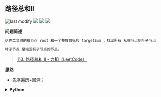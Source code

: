 ## 路径总和II
<!--START_SECTION:badge-->

![last modify](https://img.shields.io/static/v1?label=last%20modify&message=2022-10-16%2017%3A41%3A53&color=yellowgreen&style=flat-square)
[![](https://img.shields.io/static/v1?label=&message=%E4%B8%AD%E7%AD%89&color=yellow&style=flat-square)](../../../README.md#中等)
[![](https://img.shields.io/static/v1?label=&message=LeetCode&color=green&style=flat-square)](../../../README.md#leetcode)
[![](https://img.shields.io/static/v1?label=&message=%E4%BA%8C%E5%8F%89%E6%A0%91/%E6%A0%91&color=blue&style=flat-square)](../../../README.md#二叉树树)

<!--END_SECTION:badge-->
<!--info
tags: [二叉树]
source: LeetCode
level: 中等
number: '0113'
name: 路径总和II
companies: []
-->

<summary><b>问题简述</b></summary>

```txt
给你二叉树的根节点 root 和一个整数目标和 targetSum ，找出所有 从根节点到叶子节点 路径总和等于给定目标和的路径。

叶子节点 是指没有子节点的节点。
```
> [113. 路径总和 II - 力扣（LeetCode）](https://leetcode-cn.com/problems/path-sum-ii/)

<!-- 
<details><summary><b>详细描述</b></summary>

```txt
```

</details>
-->


<!-- <div align="center"><img src="../../../_assets/xxx.png" height="300" /></div> -->

<summary><b>思路</b></summary>

- 先序遍历+回溯；

<details><summary><b>Python</b></summary>

```python
# Definition for a binary tree node.
# class TreeNode:
#     def __init__(self, val=0, left=None, right=None):
#         self.val = val
#         self.left = left
#         self.right = right
class Solution:
    def pathSum(self, root: Optional[TreeNode], targetSum: int) -> List[List[int]]:
        
        ret = []
        tmp = []

        def dfs(x, rest):
            if not x:
                return 
            
            rest -= x.val
            tmp.append(x.val)
            if not x.left and not x.right:
                if rest == 0:
                    ret.append(tmp[:])
                
            dfs(x.left, rest)
            dfs(x.right, rest)
            rest += x.val
            tmp.pop()
        
        dfs(root, targetSum)
        return ret
```

</details>

